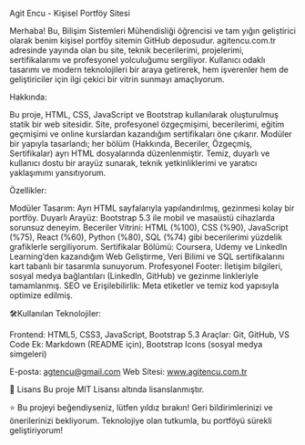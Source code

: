 Agit Encu - Kişisel Portföy Sitesi

Merhaba! Bu, Bilişim Sistemleri Mühendisliği öğrencisi ve tam yığın geliştirici olarak benim kişisel portföy sitemin GitHub deposudur. agitencu.com.tr adresinde yayında olan bu site, teknik becerilerimi, projelerimi, sertifikalarımı ve profesyonel yolculuğumu sergiliyor. Kullanıcı odaklı tasarımı ve modern teknolojileri bir araya getirerek, hem işverenler hem de geliştiriciler için ilgi çekici bir vitrin sunmayı amaçlıyorum.

Hakkında:

Bu proje, HTML, CSS, JavaScript ve Bootstrap kullanılarak oluşturulmuş statik bir web sitesidir. Site, profesyonel özgeçmişimi, becerilerimi, eğitim geçmişimi ve online kurslardan kazandığım sertifikaları öne çıkarır. Modüler bir yapıyla tasarlandı; her bölüm (Hakkında, Beceriler, Özgeçmiş, Sertifikalar) ayrı HTML dosyalarında düzenlenmiştir. Temiz, duyarlı ve kullanıcı dostu bir arayüz sunarak, teknik yetkinliklerimi ve yaratıcı yaklaşımımı yansıtıyorum.

Özellikler:

Modüler Tasarım: Ayrı HTML sayfalarıyla yapılandırılmış, gezinmesi kolay bir portföy.
Duyarlı Arayüz: Bootstrap 5.3 ile mobil ve masaüstü cihazlarda sorunsuz deneyim.
Beceriler Vitrini: HTML (%100), CSS (%90), JavaScript (%75), React (%60), Python (%80), SQL (%74) gibi becerilerimi yüzdelik grafiklerle sergiliyorum.
Sertifikalar Bölümü: Coursera, Udemy ve LinkedIn Learning’den kazandığım Web Geliştirme, Veri Bilimi ve SQL sertifikalarını kart tabanlı bir tasarımla sunuyorum.
Profesyonel Footer: İletişim bilgileri, sosyal medya bağlantıları (LinkedIn, GitHub) ve gezinme linkleriyle tamamlanmış.
SEO ve Erişilebilirlik: Meta etiketler ve temiz kod yapısıyla optimize edilmiş.

🛠Kullanılan Teknolojiler:

Frontend: HTML5, CSS3, JavaScript, Bootstrap 5.3
Araçlar: Git, GitHub, VS Code
Ek: Markdown (README için), Bootstrap Icons (sosyal medya simgeleri)


E-posta: agtencu@gmail.com
Web Sitesi: www.agitencu.com.tr

📜 Lisans
Bu proje MIT Lisansı altında lisanslanmıştır.

⭐ Bu projeyi beğendiyseniz, lütfen yıldız bırakın! Geri bildirimlerinizi ve önerilerinizi bekliyorum. Teknolojiye olan tutkumla, bu portföyü sürekli geliştiriyorum!
